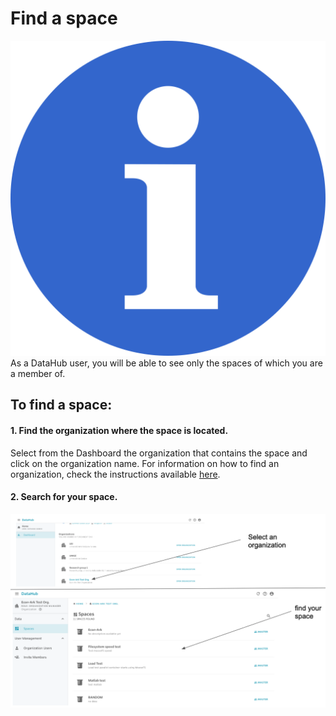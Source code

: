 # Find a space

![](../.gitbook/assets/info_simple.svg.png)As a DataHub user, you will be able to see only the spaces of which you are a member of.

## To find a space:

#### 1. Find the organization where the space is located.

Select from the Dashboard the organization that contains the space and click on the organization name. For information on how to find an organization, check the instructions available [here](find-an-organization.md).

#### 2. Search for your space.

![](../.gitbook/assets/screen-shot-2019-09-25-at-3.22.16-pm-2.png)





